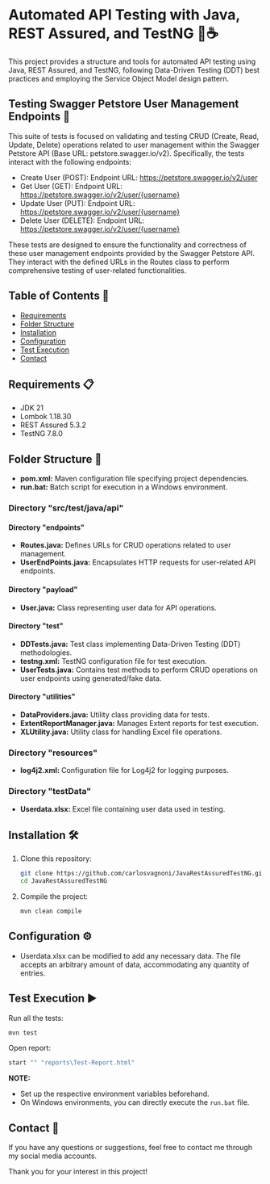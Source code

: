 # Automated API Testing with Java, REST Assured, and TestNG 🤖☕

This project provides a structure and tools for automated API testing using Java, REST Assured, and TestNG, following Data-Driven Testing (DDT) best practices and employing the Service Object Model design pattern.

## Testing Swagger Petstore User Management Endpoints 🧪

This suite of tests is focused on validating and testing CRUD (Create, Read, Update, Delete) operations related to user management within the Swagger Petstore API (Base URL: petstore.swagger.io/v2). Specifically, the tests interact with the following endpoints:

- Create User (POST): Endpoint URL: https://petstore.swagger.io/v2/user
- Get User (GET): Endpoint URL: https://petstore.swagger.io/v2/user/{username}
- Update User (PUT): Endpoint URL: https://petstore.swagger.io/v2/user/{username}
- Delete User (DELETE): Endpoint URL: https://petstore.swagger.io/v2/user/{username}

These tests are designed to ensure the functionality and correctness of these user management endpoints provided by the Swagger Petstore API. They interact with the defined URLs in the Routes class to perform comprehensive testing of user-related functionalities.

## Table of Contents 📑
- [Requirements](#requirements)
- [Folder Structure](#folder-structure)
- [Installation](#installation)
- [Configuration](#configuration)
- [Test Execution](#test-execution)
- [Contact](#contact)

## <a id="requirements">Requirements 📋</a>

- JDK 21
- Lombok 1.18.30
- REST Assured 5.3.2
- TestNG 7.8.0

## <a id="folder-structure">Folder Structure 📂</a>

- **pom.xml:** Maven configuration file specifying project dependencies.
- **run.bat:** Batch script for execution in a Windows environment.

### Directory "src/test/java/api"

#### Directory "endpoints"

- **Routes.java:** Defines URLs for CRUD operations related to user management.
- **UserEndPoints.java:** Encapsulates HTTP requests for user-related API endpoints.

#### Directory "payload"

- **User.java:** Class representing user data for API operations.

#### Directory "test"

- **DDTests.java:** Test class implementing Data-Driven Testing (DDT) methodologies.
- **testng.xml:** TestNG configuration file for test execution.
- **UserTests.java:** Contains test methods to perform CRUD operations on user endpoints using generated/fake data.

#### Directory "utilities"

- **DataProviders.java:** Utility class providing data for tests.
- **ExtentReportManager.java:** Manages Extent reports for test execution.
- **XLUtility.java:** Utility class for handling Excel file operations.

### Directory "resources"

- **log4j2.xml:** Configuration file for Log4j2 for logging purposes.

### Directory "testData"

- **Userdata.xlsx:** Excel file containing user data used in testing.

## <a id="installation">Installation 🛠️</a>

1. Clone this repository:

    ```bash
    git clone https://github.com/carlosvagnoni/JavaRestAssuredTestNG.git
    cd JavaRestAssuredTestNG
    ```

2. Compile the project:

    ```bash
    mvn clean compile
    ```

## <a id="configuration">Configuration ⚙️</a>

- Userdata.xlsx can be modified to add any necessary data. The file accepts an arbitrary amount of data, accommodating any quantity of entries.

## <a id="test-execution">Test Execution ▶️</a>

Run all the tests:

```bash
mvn test
```

Open report:

```bash
start "" "reports\Test-Report.html"
```

**NOTE:**

- Set up the respective environment variables beforehand.
- On Windows environments, you can directly execute the `run.bat` file.

## <a id="contact">Contact 📧</a>

If you have any questions or suggestions, feel free to contact me through my social media accounts.

Thank you for your interest in this project!
